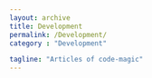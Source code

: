 ```yaml
---
layout: archive
title: Development
permalink: /Development/
category : "Development"

tagline: "Articles of code-magic"
---
```


